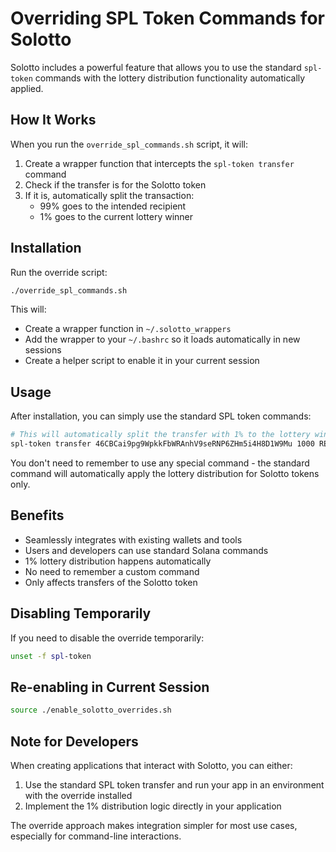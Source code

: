 # Overriding SPL Token Commands for Solotto

Solotto includes a powerful feature that allows you to use the standard `spl-token` commands with the lottery distribution functionality automatically applied.

## How It Works

When you run the `override_spl_commands.sh` script, it will:

1. Create a wrapper function that intercepts the `spl-token transfer` command
2. Check if the transfer is for the Solotto token
3. If it is, automatically split the transaction:
   - 99% goes to the intended recipient
   - 1% goes to the current lottery winner

## Installation

Run the override script:

```bash
./override_spl_commands.sh
```

This will:
- Create a wrapper function in `~/.solotto_wrappers`
- Add the wrapper to your `~/.bashrc` so it loads automatically in new sessions
- Create a helper script to enable it in your current session

## Usage

After installation, you can simply use the standard SPL token commands:

```bash
# This will automatically split the transfer with 1% to the lottery winner
spl-token transfer 46CBCai9pg9WpkkFbWRAnhV9seRNP6ZHm5i4H8D1W9Mu 1000 RECIPIENT_WALLET
```

You don't need to remember to use any special command - the standard command will automatically apply the lottery distribution for Solotto tokens only.

## Benefits

- Seamlessly integrates with existing wallets and tools
- Users and developers can use standard Solana commands
- 1% lottery distribution happens automatically
- No need to remember a custom command
- Only affects transfers of the Solotto token

## Disabling Temporarily

If you need to disable the override temporarily:

```bash
unset -f spl-token
```

## Re-enabling in Current Session

```bash
source ./enable_solotto_overrides.sh
```

## Note for Developers

When creating applications that interact with Solotto, you can either:

1. Use the standard SPL token transfer and run your app in an environment with the override installed
2. Implement the 1% distribution logic directly in your application

The override approach makes integration simpler for most use cases, especially for command-line interactions.